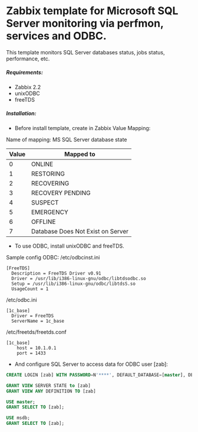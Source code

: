 # Zabbix template for Microsoft SQL Server monitoring via perfmon, services and ODBC.
This template monitors SQL Server databases status, jobs status, performance,  etc.

##### Requirements:
* Zabbix 2.2
* unixODBC
* freeTDS

##### Installation:
* Before install template, create in Zabbix Value Mapping:

Name of mapping:
MS SQL Server database state

|Value    |Mapped to
|---------|----------
|0        |ONLINE
|1        |RESTORING
|2        |RECOVERING
|3        |RECOVERY PENDING
|4        |SUSPECT
|5        |EMERGENCY
|6        |OFFLINE
|7        |Database Does Not Exist on Server

* To use ODBC, install unixODBC and freeTDS.

Sample config ODBC:
/etc/odbcinst.ini
```shell
[FreeTDS]
  Description = FreeTDS Driver v0.91
  Driver = /usr/lib/i386-linux-gnu/odbc/libtdsodbc.so
  Setup = /usr/lib/i386-linux-gnu/odbc/libtdsS.so
  UsageCount = 1
```

/etc/odbc.ini
```shell
[1c_base]
  Driver = FreeTDS
  ServerName = 1c_base
```

/etc/freetds/freetds.conf
```shell
[1c_base]
	host = 10.1.0.1
	port = 1433
```

* And configure SQL Server to access data for ODBC user [zab]:
```sql
CREATE LOGIN [zab] WITH PASSWORD=N'****', DEFAULT_DATABASE=[master], DEFAULT_LANGUAGE=[us_english], CHECK_EXPIRATION=OFF, CHECK_POLICY=OFF

GRANT VIEW SERVER STATE to [zab]
GRANT VIEW ANY DEFINITION TO [zab]

USE master;
GRANT SELECT TO [zab];

USE msdb;
GRANT SELECT TO [zab];
```
